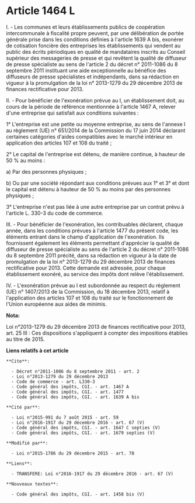# Article 1464 L

I. - Les communes et leurs établissements publics de coopération intercommunale à fiscalité propre peuvent, par une
délibération de portée générale prise dans les conditions définies à l'article 1639 A bis, exonérer de cotisation foncière
des entreprises les établissements qui vendent au public des écrits périodiques en qualité de mandataires inscrits au Conseil
supérieur des messageries de presse et qui revêtent la qualité de diffuseur de presse spécialiste au sens de l'article 2 du
décret n° 2011-1086 du 8 septembre 2011 instituant une aide exceptionnelle au bénéfice des diffuseurs de presse spécialistes
et indépendants, dans sa rédaction en vigueur à la promulgation de la loi n° 2013-1279 du 29 décembre 2013 de finances
rectificative pour 2013. 

II. - Pour bénéficier de l'exonération prévue au I, un établissement doit, au cours de la période de référence mentionnée à
l'article 1467 A, relever d'une entreprise qui satisfait aux conditions suivantes : 

1° L'entreprise est une petite ou moyenne entreprise, au sens de l'annexe I au règlement (UE) n° 651/2014 de la Commission du
17 juin 2014 déclarant certaines catégories d'aides compatibles avec le marché intérieur en application des articles 107 et
108 du traité ; 

2° Le capital de l'entreprise est détenu, de manière continue, à hauteur de 50 % au moins : 

a) Par des personnes physiques ; 

b) Ou par une société répondant aux conditions prévues aux 1° et 3° et dont le capital est détenu à hauteur de 50 % au moins
par des personnes physiques ; 

3° L'entreprise n'est pas liée à une autre entreprise par un contrat prévu à l'article L. 330-3 du code de commerce. 

III. - Pour bénéficier de l'exonération, les contribuables déclarent, chaque année, dans les conditions prévues à l'article
1477 du présent code, les éléments entrant dans le champ d'application de l'exonération. Ils fournissent également les
éléments permettant d'apprécier la qualité de diffuseur de presse spécialiste au sens de l'article 2 du décret n° 2011-1086
du 8 septembre 2011 précité, dans sa rédaction en vigueur à la date de promulgation de la loi n° 2013-1279 du 29 décembre
2013 de finances rectificative pour 2013. Cette demande est adressée, pour chaque établissement exonéré, au service des
impôts dont relève l'établissement. 

IV. - L'exonération prévue au I est subordonnée au respect du règlement (UE) n° 1407/2013 de la Commission, du 18 décembre
2013, relatif à l'application des articles 107 et 108 du traité sur le fonctionnement de l'Union européenne aux aides de
minimis.

**Nota:**

Loi n°2013-1279 du 29 décembre 2013 de finances rectificative pour 2013, art. 25 III : Ces dispositions s'appliquent à
compter des impositions établies au titre de 2015.

**Liens relatifs à cet article**

	**Cite**:

	  - Décret n°2011-1086 du 8 septembre 2011 - art. 2
	  - Loi n°2013-1279 du 29 décembre 2013
	  - Code de commerce - art. L330-3
	  - Code général des impôts, CGI. - art. 1467 A
	  - Code général des impôts, CGI. - art. 1477
	  - Code général des impôts, CGI. - art. 1639 A bis

	**Cité par**:

	  - Loi n°2015-991 du 7 août 2015 - art. 59
	  - Loi n°2016-1917 du 29 décembre 2016 - art. 67 (V)
	  - Code général des impôts, CGI. - art. 1647 C septies (V)
	  - Code général des impôts, CGI. - art. 1679 septies (V)

	**Modifié par**:

	  - Loi n°2015-1786 du 29 décembre 2015 - art. 78

	**Liens**:

	  - TRANSFERE: Loi n°2016-1917 du 29 décembre 2016 - art. 67 (V)

	**Nouveaux textes**:

	  - Code général des impôts, CGI. - art. 1458 bis (V)
